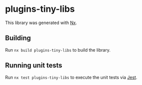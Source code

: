# plugins-tiny-libs

This library was generated with [Nx](https://nx.dev).

## Building

Run `nx build plugins-tiny-libs` to build the library.

## Running unit tests

Run `nx test plugins-tiny-libs` to execute the unit tests via [Jest](https://jestjs.io).
